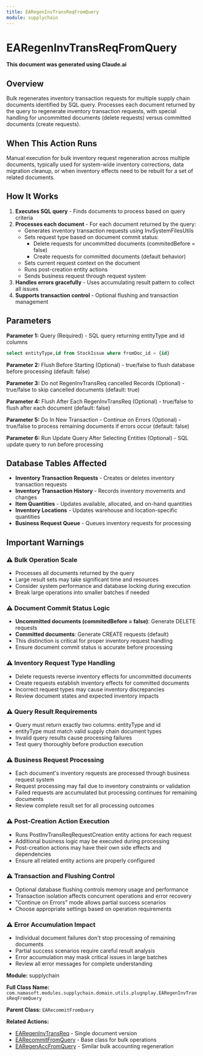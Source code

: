 ```yaml
---
title: EARegenInvTransReqFromQuery
module: supplychain
---
```



<div class='entity-flows'>

# EARegenInvTransReqFromQuery

**This document was generated using Claude.ai**

## Overview

Bulk regenerates inventory transaction requests for multiple supply chain documents identified by SQL query. Processes each document returned by the query to regenerate inventory transaction requests, with special handling for uncommitted documents (delete requests) versus committed documents (create requests).

## When This Action Runs

Manual execution for bulk inventory request regeneration across multiple documents, typically used for system-wide inventory corrections, data migration cleanup, or when inventory effects need to be rebuilt for a set of related documents.

## How It Works

1. **Executes SQL query** - Finds documents to process based on query criteria
2. **Processes each document** - For each document returned by the query:
   - Generates inventory transaction requests using InvSystemFilesUtils
   - Sets request type based on document commit status:
     - Delete requests for uncommitted documents (commitedBefore = false)
     - Create requests for committed documents (default behavior)
   - Sets current request context on the document
   - Runs post-creation entity actions
   - Sends business request through request system
3. **Handles errors gracefully** - Uses accumulating result pattern to collect all issues
4. **Supports transaction control** - Optional flushing and transaction management

## Parameters

**Parameter 1:** Query (Required) - SQL query returning entityType and id columns

```sql
select entityType,id from StockIssue where fromDoc_id = {id}
```

**Parameter 2:** Flush Before Starting (Optional) - true/false to flush database before processing (default: false)

**Parameter 3:** Do not RegenInvTransReq cancelled Records (Optional) - true/false to skip cancelled documents (default: true)

**Parameter 4:** Flush After Each RegenInvTransReq (Optional) - true/false to flush after each document (default: false)

**Parameter 5:** Do In New Transaction - Continue on Errors (Optional) - true/false to process remaining documents if errors occur (default: false)

**Parameter 6:** Run Update Query After Selecting Entities (Optional) - SQL update query to run before processing

## Database Tables Affected

- **Inventory Transaction Requests** - Creates or deletes inventory transaction requests
- **Inventory Transaction History** - Records inventory movements and changes
- **Item Quantities** - Updates available, allocated, and on-hand quantities
- **Inventory Locations** - Updates warehouse and location-specific quantities
- **Business Request Queue** - Queues inventory requests for processing

## Important Warnings

### ⚠️ Bulk Operation Scale
- Processes all documents returned by the query
- Large result sets may take significant time and resources
- Consider system performance and database locking during execution
- Break large operations into smaller batches if needed

### ⚠️ Document Commit Status Logic
- **Uncommitted documents (commitedBefore = false)**: Generate DELETE requests
- **Committed documents**: Generate CREATE requests (default)
- This distinction is critical for proper inventory request handling
- Ensure document commit status is accurate before processing

### ⚠️ Inventory Request Type Handling
- Delete requests reverse inventory effects for uncommitted documents
- Create requests establish inventory effects for committed documents
- Incorrect request types may cause inventory discrepancies
- Review document states and expected inventory impacts

### ⚠️ Query Result Requirements
- Query must return exactly two columns: entityType and id
- entityType must match valid supply chain document types
- Invalid query results cause processing failures
- Test query thoroughly before production execution

### ⚠️ Business Request Processing
- Each document's inventory requests are processed through business request system
- Request processing may fail due to inventory constraints or validation
- Failed requests are accumulated but processing continues for remaining documents
- Review complete result set for all processing outcomes

### ⚠️ Post-Creation Action Execution
- Runs PostInvTransReqRequestCreation entity actions for each request
- Additional business logic may be executed during processing
- Post-creation actions may have their own side effects and dependencies
- Ensure all related entity actions are properly configured

### ⚠️ Transaction and Flushing Control
- Optional database flushing controls memory usage and performance
- Transaction isolation affects concurrent operations and error recovery
- "Continue on Errors" mode allows partial success scenarios
- Choose appropriate settings based on operation requirements

### ⚠️ Error Accumulation Impact
- Individual document failures don't stop processing of remaining documents
- Partial success scenarios require careful result analysis
- Error accumulation may mask critical issues in large batches
- Review all error messages for complete understanding

**Module:** supplychain

**Full Class Name:** `com.namasoft.modules.supplychain.domain.utils.plugnplay.EARegenInvTransReqFromQuery`

**Parent Class:** `EARecommitFromQuery`

**Related Actions:**
- [EARegenInvTransReq](EARegenInvTransReq.md) - Single document version
- [EARecommitFromQuery](../core/EARecommitFromQuery.md) - Base class for bulk operations
- [EARegenAccFromQuery](../core/EARegenAccFromQuery.md) - Similar bulk accounting regeneration


</div>


